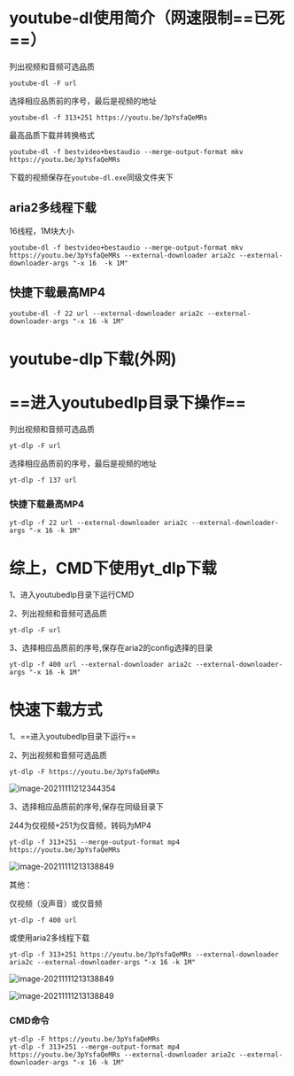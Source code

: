 # youtube-dl使用简介（网速限制==已死==）

 列出视频和音频可选品质

```
youtube-dl -F url
```

选择相应品质前的序号，最后是视频的地址

```
youtube-dl -f 313+251 https://youtu.be/3pYsfaQeMRs
```

最高品质下载并转换格式

```
youtube-dl -f bestvideo+bestaudio --merge-output-format mkv https://youtu.be/3pYsfaQeMRs
```

下载的视频保存在`youtube-dl.exe`同级文件夹下

 

## aria2多线程下载

16线程，1M块大小

```
youtube-dl -f bestvideo+bestaudio --merge-output-format mkv https://youtu.be/3pYsfaQeMRs --external-downloader aria2c --external-downloader-args "-x 16  -k 1M"
```



## 快捷下载最高MP4

```
youtube-dl -f 22 url --external-downloader aria2c --external-downloader-args "-x 16 -k 1M"
```









# youtube-dlp下载(外网)

# ==进入youtubedlp目录下操作==

 列出视频和音频可选品质

```
yt-dlp -F url
```

选择相应品质前的序号，最后是视频的地址

```
yt-dlp -f 137 url
```

### 快捷下载最高MP4

```
yt-dlp -f 22 url --external-downloader aria2c --external-downloader-args "-x 16 -k 1M"
```





# 综上，CMD下使用yt_dlp下载

1、进入youtubedlp目录下运行CMD

2、列出视频和音频可选品质

```
yt-dlp -F url
```

3、选择相应品质前的序号,保存在aria2的config选择的目录

```
yt-dlp -f 400 url --external-downloader aria2c --external-downloader-args "-x 16 -k 1M"
```









# 快速下载方式
1、==进入youtubedlp目录下运行==

2、列出视频和音频可选品质

```
yt-dlp -F https://youtu.be/3pYsfaQeMRs
```

![image-20211111212344354](https://gitee.com/leonoreshaw/Images/raw/ReadmeFilesImages/youtube-dl/Snipaste_2021-11-11_21-50-12.png)

3、选择相应品质前的序号,保存在同级目录下

244为仅视频+251为仅音频，转码为MP4

```
yt-dlp -f 313+251 --merge-output-format mp4 https://youtu.be/3pYsfaQeMRs
```

![image-20211111213138849](https://gitee.com/leonoreshaw/Images/raw/ReadmeFilesImages/youtube-dl/Snipaste_2021-11-11_21-55-05.png)

其他：

仅视频（没声音）或仅音频

```
yt-dlp -f 400 url
```

或使用aria2多线程下载

```
yt-dlp -f 313+251 https://youtu.be/3pYsfaQeMRs --external-downloader aria2c --external-downloader-args "-x 16 -k 1M"
```

![image-20211111213138849](https://gitee.com/leonoreshaw/Images/raw/ReadmeFilesImages/youtube-dl/Snipaste_2021-11-11_21-59-38.png)



![image-20211111213138849](https://gitee.com/leonoreshaw/Images/raw/ReadmeFilesImages/youtube-dl/Snipaste_2021-11-11_22-01-46.png)



###  CMD命令

```
yt-dlp -F https://youtu.be/3pYsfaQeMRs
yt-dlp -f 313+251 --merge-output-format mp4 https://youtu.be/3pYsfaQeMRs --external-downloader aria2c --external-downloader-args "-x 16 -k 1M"
```

